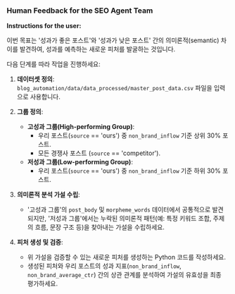 ### Human Feedback for the SEO Agent Team

**Instructions for the user:**
<!-- 
기존 지시사항들:
"score_로 시작하는 기존 점수 컬럼들은 사용하지 말고, 반드시 'post_body' 컬럼의 원본 텍스트를 직접 분석하여 주제 관련성을 파악하는 'semantic_analysis'를 수행하라."
"post_body는 사용하지 말고, category_keywords,morpheme_words 데이터를 활용하여 주제 관련성을 파악하는 'semantic_analysis'를 수행하라. "
-->

이번 목표는 '성과가 좋은 포스트'와 '성과가 낮은 포스트' 간의 의미론적(semantic) 차이를 발견하여, 성과를 예측하는 새로운 피처를 발굴하는 것입니다.

다음 단계를 따라 작업을 진행하세요:

1.  **데이터셋 정의**: `blog_automation/data/data_processed/master_post_data.csv` 파일을 입력으로 사용합니다.

2.  **그룹 정의**:
    *   **고성과 그룹(High-performing Group)**:
        *   우리 포스트(`source` == 'ours') 중 `non_brand_inflow` 기준 상위 30% 포스트.
        *   모든 경쟁사 포스트 (`source` == 'competitor').
    *   **저성과 그룹(Low-performing Group)**:
        *   우리 포스트(`source` == 'ours') 중 `non_brand_inflow` 기준 하위 30% 포스트.

3.  **의미론적 분석 가설 수립**:
    *   '고성과 그룹'의 `post_body` 및 `morpheme_words` 데이터에서 공통적으로 발견되지만, '저성과 그룹'에서는 누락된 의미론적 패턴(예: 특정 키워드 조합, 주제의 흐름, 문장 구조 등)을 찾아내는 가설을 수립하세요.

4.  **피처 생성 및 검증**:
    *   위 가설을 검증할 수 있는 새로운 피처를 생성하는 Python 코드를 작성하세요.
    *   생성된 피처와 우리 포스트의 성과 지표(`non_brand_inflow`, `non_brand_average_ctr`) 간의 상관 관계를 분석하여 가설의 유효성을 최종 평가하세요.

